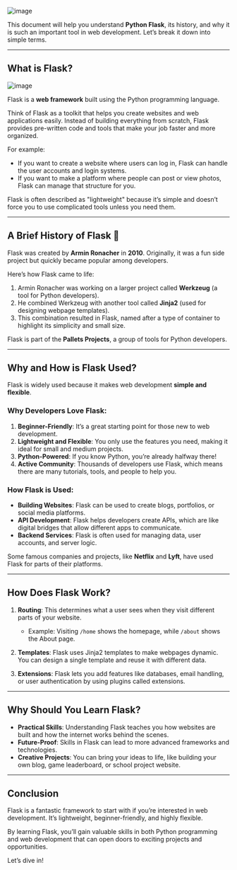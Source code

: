 ![image](https://github.com/user-attachments/assets/8f313d82-dad9-4584-b66f-e09a0c69dcb5)


This document will help you understand **Python Flask**, its history, and why it is such an important tool in web development. Let’s break it down into simple terms.

---

## What is Flask?
![image](https://github.com/user-attachments/assets/d977454d-09da-4acb-816e-34081e4b0c87)

Flask is a **web framework** built using the Python programming language.

Think of Flask as a toolkit that helps you create websites and web applications easily. Instead of building everything from scratch, Flask provides pre-written code and tools that make your job faster and more organized.

For example:
- If you want to create a website where users can log in, Flask can handle the user accounts and login systems.
- If you want to make a platform where people can post or view photos, Flask can manage that structure for you.

Flask is often described as "lightweight" because it’s simple and doesn’t force you to use complicated tools unless you need them.

---

## A Brief History of Flask 📜

Flask was created by **Armin Ronacher** in **2010**. Originally, it was a fun side project but quickly became popular among developers.

Here’s how Flask came to life:
1. Armin Ronacher was working on a larger project called **Werkzeug** (a tool for Python developers).
2. He combined Werkzeug with another tool called **Jinja2** (used for designing webpage templates).
3. This combination resulted in Flask, named after a type of container to highlight its simplicity and small size.

Flask is part of the **Pallets Projects**, a group of tools for Python developers.

---

## Why and How is Flask Used?

Flask is widely used because it makes web development **simple and flexible**.

### Why Developers Love Flask:
1. **Beginner-Friendly**: It’s a great starting point for those new to web development.
2. **Lightweight and Flexible**: You only use the features you need, making it ideal for small and medium projects.
3. **Python-Powered**: If you know Python, you’re already halfway there!
4. **Active Community**: Thousands of developers use Flask, which means there are many tutorials, tools, and people to help you.

### How Flask is Used:
- **Building Websites**: Flask can be used to create blogs, portfolios, or social media platforms.
- **API Development**: Flask helps developers create APIs, which are like digital bridges that allow different apps to communicate.
- **Backend Services**: Flask is often used for managing data, user accounts, and server logic.

Some famous companies and projects, like **Netflix** and **Lyft**, have used Flask for parts of their platforms.

---

## How Does Flask Work?

1. **Routing**: This determines what a user sees when they visit different parts of your website.
   - Example: Visiting `/home` shows the homepage, while `/about` shows the About page.

2. **Templates**: Flask uses Jinja2 templates to make webpages dynamic. You can design a single template and reuse it with different data.

3. **Extensions**: Flask lets you add features like databases, email handling, or user authentication by using plugins called extensions.

---

## Why Should You Learn Flask?

- **Practical Skills**: Understanding Flask teaches you how websites are built and how the internet works behind the scenes.
- **Future-Proof**: Skills in Flask can lead to more advanced frameworks and technologies.
- **Creative Projects**: You can bring your ideas to life, like building your own blog, game leaderboard, or school project website.

---

## Conclusion

Flask is a fantastic framework to start with if you’re interested in web development. It’s lightweight, beginner-friendly, and highly flexible. 

By learning Flask, you’ll gain valuable skills in both Python programming and web development that can open doors to exciting projects and opportunities.

Let’s dive in!



